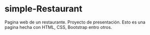 # simple-Restaurant
Pagina web de un restaurante. Proyecto de presentación.
Esto es una pagina hecha con HTML, CSS, Bootstrap entro otros.
